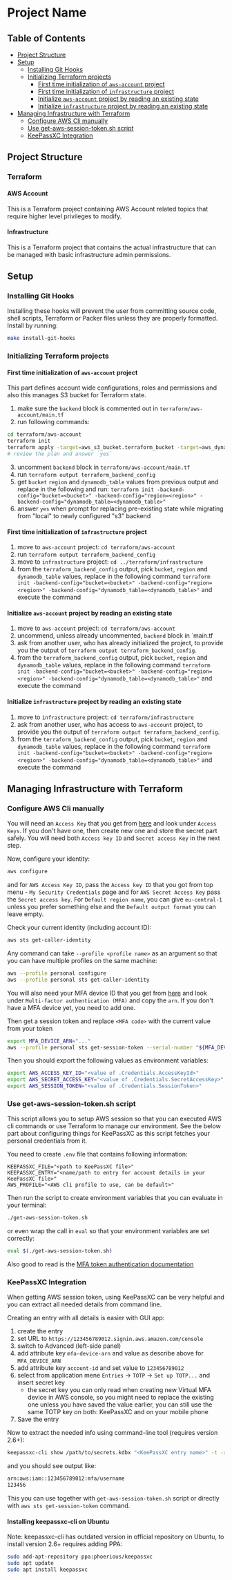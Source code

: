 # Project Name

## Table of Contents

- [Project Structure](#project-structure)
- [Setup](#setup)
  - [Installing Git Hooks](#installing-git-hooks)
  - [Initializing Terraform projects](#initializing-terraform-projects)
    - [First time initialization of `aws-account` project](#first-time-initialization-of-aws-account-project)
    - [First time initialization of `infrastructure` project](#first-time-initialization-of-infrastructure-project)
    - [Initialize `aws-account` project by reading an existing state](#initialize-aws-account-project-by-reading-an-existing-state)
    - [Initialize `infrastructure` project by reading an existing state](#initialize-infrastructure-project-by-reading-an-existing-state)
- [Managing Infrastructure with Terraform](#managing-infrastructure-with-terraform)
  - [Configure AWS Cli manually](#configure-aws-cli-manually)
  - [Use get-aws-session-token.sh script](#use-get-aws-session-tokensh-script)
  - [KeePassXC Integration](#keepassxc-integration)

## Project Structure

### Terraform

#### AWS Account

This is a Terraform project containing AWS Account related topics that require higher level privileges to modify.

#### Infrastructure

This is a Terraform project that contains the actual infrastructure that can be managed with basic infrastructure admin permissions.

## Setup

### Installing Git Hooks

Installing these hooks will prevent the user from committing source code, shell scripts, Terraform or Packer files unless they are properly formatted. Install by running:

```sh
make install-git-hooks
```

### Initializing Terraform projects

#### First time initialization of `aws-account` project

This part defines account wide configurations, roles and permissions and also this manages S3 bucket for Terraform state.

1. make sure the `backend` block is commented out in `terraform/aws-account/main.tf`
2. run following commands:

```sh
cd terraform/aws-account
terraform init
terraform apply -target=aws_s3_bucket.terraform_bucket -target=aws_dynamodb_table.terraform_state_lock
# review the plan and answer `yes`
```

3. uncomment `backend` block in `terraform/aws-account/main.tf`
4. run `terraform output terraform_backend_config`
5. get `bucket` `region` and `dynamodb_table` values from previous output and replace in the following and run: `terraform init -backend-config="bucket=<bucket>" -backend-config="region=<region>" -backend-config="dynamodb_table=<dynamodb_table>"`
6. answer `yes` when prompt for replacing pre-existing state while migrating from "local" to newly configured "s3" backend

#### First time initialization of `infrastructure` project

1. move to `aws-account` project: `cd terraform/aws-account`
2. run `terraform output terraform_backend_config`
3. move to `infrastructure` project: `cd ../terraform/infrastructure`
4. from the `terraform_backend_config` output, pick `bucket`, `region` and `dynamodb_table` values, replace in the following command `terraform init -backend-config="bucket=<bucket>" -backend-config="region=<region>" -backend-config="dynamodb_table=<dynamodb_table>"` and execute the command

#### Initialize `aws-account` project by reading an existing state

1. move to `aws-account` project: `cd terraform/aws-account`
2. uncommend, unless already uncommented, `backend` block in `main.tf
3. ask from another user, who has already initialized the project, to provide you the output of `terraform output terraform_backend_config`.
4. from the `terraform_backend_config` output, pick `bucket`, `region` and `dynamodb_table` values, replace in the following command `terraform init -backend-config="bucket=<bucket>" -backend-config="region=<region>" -backend-config="dynamodb_table=<dynamodb_table>"` and execute the command

#### Initialize `infrastructure` project by reading an existing state

1. move to `infrastructure` project: `cd terraform/infrastructure`
2. ask from another user, who has access to `aws-account` project, to provide you the output of `terraform output terraform_backend_config`.
3. from the `terraform_backend_config` output, pick `bucket`, `region` and `dynamodb_table` values, replace in the following command `terraform init -backend-config="bucket=<bucket>" -backend-config="region=<region>" -backend-config="dynamodb_table=<dynamodb_table>"` and execute the command

## Managing Infrastructure with Terraform

### Configure AWS Cli manually

You will need an `Access Key` that you get from [here](https://console.aws.amazon.com/iam/home?region=eu-central-1#/security_credentials) and look under `Access Keys`. If you don't have one, then create new one and store the secret part safely. You will need both `Access key ID` and `Secret access Key` in the next step.

Now, configure your identity:

```sh
aws configure
```

and for `AWS Access Key ID`, pass the `Access key ID` that you got from top menu - `My Security Credentials` page and for `AWS Secret Access Key` pass the `Secret access key`. For `Default region name`, you can give `eu-central-1` unless you prefer something else and the `Default output format` you can leave empty.

Check your current identity (including account ID):

```sh
aws sts get-caller-identity
```

Any command can take `--profile <profile name>` as an argument so that you can have multiple profiles on the same machine:

```sh
aws --profile personal configure
aws --profile personal sts get-caller-identity
```

You will also need your MFA device ID that you get from [here](https://console.aws.amazon.com/iam/home?region=eu-central-1#/security_credentials) and look under `Multi-factor authentication (MFA)` and copy the `arn`. If you don't have a MFA device yet, you need to add one.

Then get a session token and replace `<MFA code>` with the current value from your token

```sh
export MFA_DEVICE_ARN="..."
aws --profile personal sts get-session-token --serial-number "${MFA_DEVICE_ARN}" --token-code <MFA code>
```

Then you should export the following values as environment variables:

```sh
export AWS_ACCESS_KEY_ID="<value of .Credentials.AccessKeyId>"
export AWS_SECRET_ACCESS_KEY="<value of .Credentials.SecretAccessKey>"
export AWS_SESSION_TOKEN="<value of .Credentials.SessionToken>"
```

### Use get-aws-session-token.sh script

This script allows you to setup AWS session so that you can executed AWS cli commands or use Terraform to manage our environment. See the below part about configuring things for KeePassXC as this script fetches your personal credentials from it.

You need to create `.env` file that contains following information:

```env
KEEPASSXC_FILE="<path to KeePassXC file>"
KEEPASSXC_ENTRY="<name/path to entry for account details in your KeePassXC file>"
AWS_PROFILE="<AWS cli profile to use, can be default>"
```

Then run the script to create environment variables that you can evaluate in your terminal:

```sh
./get-aws-session-token.sh
```

or even wrap the call in `eval` so that your environment variables are set correctly:

```sh
eval $(./get-aws-session-token.sh)
```

Also good to read is the [MFA token authentication documentation](https://aws.amazon.com/premiumsupport/knowledge-center/authenticate-mfa-cli/)

### KeePassXC Integration

When getting AWS session token, using KeePassXC can be very helpful and you can extract all needed details from command line.

Creating an entry with all details is easier with GUI app:

1. create the entry
2. set URL to `https://123456789012.signin.aws.amazon.com/console`
3. switch to Advanced (left-side panel)
4. add attribute key `mfa-device-arn` and value as describe above for `MFA_DEVICE_ARN`
5. add attribute key `account-id` and set value to `123456789012`
6. select from application mene `Entries` -> `TOTP` -> `Set up TOTP...` and insert secret key
   - the secret key you can only read when creating new Virtual MFA device in
     AWS console, so you might need to replace the existing one unless you have
     saved the value earlier, you can still use the same TOTP key on both:
     KeePassXC and on your mobile phone
7. Save the entry

Now to extract the needed info using command-line tool (requires version 2.6+):

```sh
keepassxc-cli show /path/to/secrets.kdbx "<KeePassXC entry name>" -t -a mfa-device-arn
```

and you should see output like:

```sh
arn:aws:iam::123456789012:mfa/username
123456
```

This you can use together with `get-aws-session-token.sh` script or directly with `aws sts get-session-token` command.

#### Installing keepassxc-cli on Ubuntu

Note: keepassxc-cli has outdated version in official repository on Ubuntu, to install version 2.6+ requires adding PPA:

```sh
sudo add-apt-repository ppa:phoerious/keepassxc
sudo apt update
sudo apt install keepassxc
```
